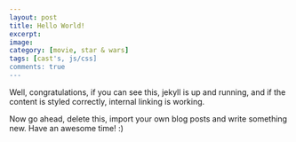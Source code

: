 ```yaml
---
layout: post
title: Hello World!
excerpt:
image:
category: [movie, star & wars]
tags: [cast's, js/css]
comments: true
---
```


Well, congratulations, if you can see this, jekyll is up and running, 
and if the content is styled correctly, internal linking is working.
<!--more-->
Now go ahead, delete this, import your own blog posts and write something new.
Have an awesome time! :)
